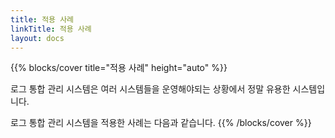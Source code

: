 ```yaml
---
title: 적용 사례
linkTitle: 적용 사례
layout: docs
---
```


{{% blocks/cover title="적용 사례" height="auto" %}}

 로그 통합 관리 시스템은 여러 시스템들을 운영해야되는 상황에서 정말 유용한 시스템입니다.

 로그 통합 관리 시스템을 적용한 사례는 다음과 같습니다.
{{% /blocks/cover %}}




